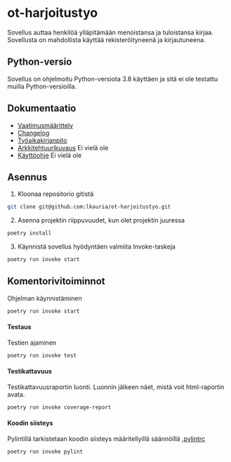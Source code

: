 # ot-harjoitustyo
Sovellus auttaa henkilöä ylläpitämään menoistansa ja tuloistansa kirjaa. Sovellusta on mahdollista käyttää rekisteröityneenä ja kirjautuneena.


## Python-versio

Sovellus on ohjelmoitu Python-versiota 3.8 käyttäen ja sitä ei ole testattu muilla Python-versioilla.

## Dokumentaatio

- [Vaatimusmäärittely](./dokumentaatio/vaatimusmaarittely.md)
- [Changelog](./dokumentaatio/changelog.md)
- [Työaikakirjanpito](./tyoaikakirjanpito.md)
- [Arkkitehtuurikuvaus](./dokumentaatio/arkkitehtuuri.md) Ei vielä ole
- [Käyttöohje](./dokumentaatio/kaytto-ohje.md) Ei vielä ole

## Asennus

1. Kloonaa repositorio gitistä
```zsh
git clone git@github.com:lkauria/ot-harjoitustyo.git
```

2. Asenna projektin riippuvuudet, kun olet projektin juuressa
```zsh
poetry install
```

3. Käynnistä sovellus hyödyntäen valmiita Invoke-taskeja
```zsh
poetry run invoke start
```

## Komentorivitoiminnot 

Ohjelman käynnistäminen

 ```bash
poetry run invoke start
```

#### Testaus

Testien ajaminen

```bash
poetry run invoke test
```

#### Testikattavuus

Testikattavuusraportin luonti. Luonnin jälkeen näet, mistä voit html-raportin avata.

```bash
poetry run invoke coverage-report
```

#### Koodin siisteys

Pylintillä tarkistetaan koodin siisteys määritellyillä säännöillä [.pylintrc](./.pylintrc)

```bash
poetry run invoke pylint
```
